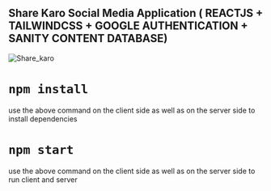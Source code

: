 ## Share Karo Social Media Application ( REACTJS + TAILWINDCSS + GOOGLE AUTHENTICATION + SANITY CONTENT DATABASE)

![Share_karo](https://user-images.githubusercontent.com/84927939/164958143-028ab419-485e-4b57-aefb-0fcf0a4f766c.png)

# `npm install`
use the above command on the client side as well as on the server side to install dependencies

# `npm start`
use the above command on the client side as well as on the server side to run client and server
